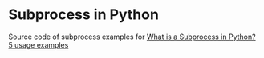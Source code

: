 # Subprocess in Python

Source code of subprocess examples for [What is a Subprocess in Python? 5 usage examples
](https://geekflare.com/subprocess-in-python)